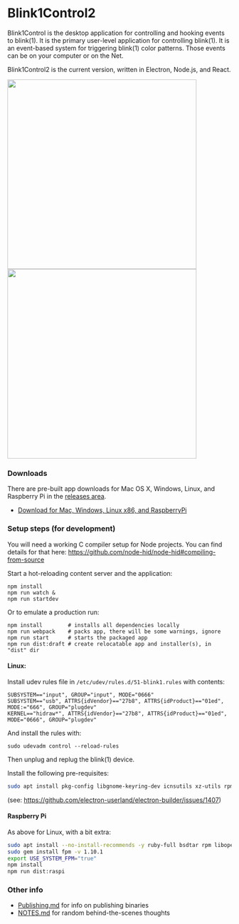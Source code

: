 # Blink1Control2

Blink1Control is the desktop application for controlling and hooking events to blink(1). It is the primary user-level application for controlling blink(1). It is an event-based system for triggering blink(1) color patterns. Those events can be on your computer or on the Net.

Blink1Control2 is the current version, written in Electron, Node.js, and React.

<img src="./docs/blink1control2-screenshot1.png" width="425"><img src="./docs/blink1control2-screenshot2.png" width="425">


### Downloads
There are pre-built app downloads for Mac OS X, Windows, Linux, and Raspberry Pi in the [releases area](https://github.com/todbot/Blink1Control2/releases).

* [Download for Mac, Windows, Linux x86, and RaspberryPi](https://github.com/todbot/Blink1Control2/releases)

### Setup steps (for development)

You will need a working C compiler setup for Node projects.
You can find details for that here:
https://github.com/node-hid/node-hid#compiling-from-source

Start a hot-reloading content server and the application:
```
npm install
npm run watch &
npm run startdev
```

Or to emulate a production run:
```
npm install        # installs all dependencies locally
npm run webpack    # packs app, there will be some warnings, ignore
npm run start      # starts the packaged app
npm run dist:draft # create relocatable app and installer(s), in "dist" dir
```

#### Linux:

Install udev rules file in `/etc/udev/rules.d/51-blink1.rules` with contents:
```
SUBSYSTEM=="input", GROUP="input", MODE="0666"
SUBSYSTEM=="usb", ATTRS{idVendor}=="27b8", ATTRS{idProduct}=="01ed", MODE:="666", GROUP="plugdev"
KERNEL=="hidraw*", ATTRS{idVendor}=="27b8", ATTRS{idProduct}=="01ed", MODE="0666", GROUP="plugdev"
```
And install the rules with:
```
sudo udevadm control --reload-rules
```
Then unplug and replug the blink(1) device.

Install the following pre-requisites:

```sh
sudo apt install pkg-config libgnome-keyring-dev icnsutils xz-utils rpm bsdtar libusb-1.0-0-dev libudev-dev
```

(see: https://github.com/electron-userland/electron-builder/issues/1407)

#### Raspberry Pi

As above for Linux, with a bit extra:

```sh
sudo apt install --no-install-recommends -y ruby-full bsdtar rpm libopenjp2-tools
sudo gem install fpm -v 1.10.1
export USE_SYSTEM_FPM="true"
npm install
npm run dist:raspi
```

### Other info
- [Publishing.md](Publishing.md) for info on publishing binaries
- [NOTES.md](NOTES.md) for random behind-the-scenes thoughts
